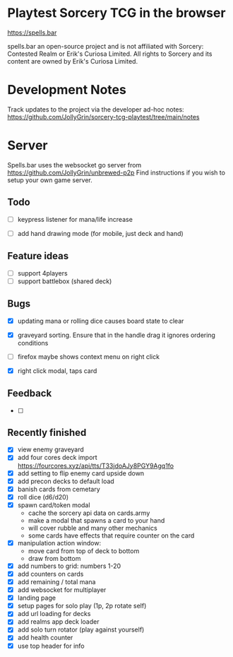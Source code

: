 # Playtest Sorcery TCG in the browser
https://spells.bar

spells.bar an open-source project and is not affiliated with Sorcery: Contested Realm or Erik's Curiosa Limited.
All rights to Sorcery and its content are owned by Erik's Curiosa Limited.

# Development Notes
Track updates to the project via the developer ad-hoc notes: https://github.com/JollyGrin/sorcery-tcg-playtest/tree/main/notes

# Server
Spells.bar uses the websocket go server from https://github.com/JollyGrin/unbrewed-p2p
Find instructions if you wish to setup your own game server.


## Todo 
- [ ] keypress listener for mana/life increase
- [ ] add hand drawing mode (for mobile, just deck and hand)


## Feature ideas
- [ ] support 4players
- [ ] support battlebox (shared deck)

## Bugs
- [x] updating mana or rolling dice causes board state to clear
- [x] graveyard sorting. Ensure that in the handle drag it ignores ordering conditions
- [ ] firefox maybe shows context menu on right click
- [x] right click modal, taps card



## Feedback
- [ ] 



## Recently finished
- [x] view enemy graveyard
- [x] add four cores deck import https://fourcores.xyz/api/tts/T33jdoAJy8PGY9Agq1fo
- [x] add setting to flip enemy card upside down
- [x] add precon decks to default load
- [x] banish cards from cemetary
- [x] roll dice (d6/d20)
- [x] spawn card/token modal
    - cache the sorcery api data on cards.army
    - make a modal that spawns a card to your hand
    - will cover rubble and many other mechanics
    - some cards have effects that require counter on the card
- [x] manipulation action window:
    - move card from top of deck to bottom
    - draw from bottom
- [x] add numbers to grid: numbers 1-20
- [x] add counters on cards
- [x] add remaining / total mana
- [x] add websocket for multiplayer
- [x] landing page
- [x] setup pages for solo play (1p, 2p rotate self)
- [x] add url loading for decks
- [x] add realms app deck loader
- [x] add solo turn rotator (play against yourself)
- [x] add health counter
- [x] use top header for info
